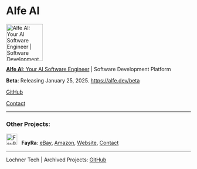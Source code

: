 # Alfe AI

<img src="https://avatars.githubusercontent.com/u/194872969?s=200&v=4" alt="Alfe AI: Your AI Software Engineer | Software Development Platform" width="100">

[**Alfe AI**: Your AI Software Engineer](https://alfe.dev) | Software Development Platform  

**Beta**: Releasing January 25, 2025. https://alfe.dev/beta <!-- For Beta, Beta is not going to support enterprise users yet. Enterprise Q2 2025.-->

[GitHub](https://github.com/alfe-ai)

[Contact](mailto:alfe@lochner.tech)

--- 

### Other Projects:

<img src="https://avatars.githubusercontent.com/u/185224928?s=64&v=4" alt="FayRa" width="30"> &nbsp; **FayRa**: <!--[GitHub](https://github.com/fay-ra), --><!--(eCommerce / Logistics) , -->[eBay](https://www.ebay.com/str/fayralogistics), [Amazon](https://www.amazon.com/shops/fayra), [Website](https://fayra.com), [Contact](mailto:support@fayra.com)

--- 

Lochner Tech | Archived Projects: [GitHub](https://github.com/orgs/lochner-arc/repositories)

